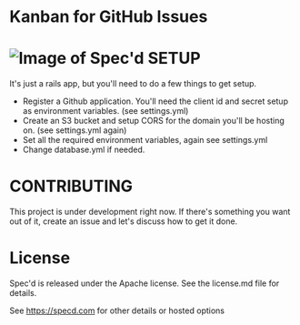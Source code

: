 Kanban for GitHub Issues
========================
![Image of Spec'd](https://specd.io/specd.gif)
SETUP
=====
It's just a rails app, but you'll need to do a few things to get setup.
- Register a Github application.  You'll need the client id and secret setup as environment variables. (see settings.yml)
- Create an S3 bucket and setup CORS for the domain you'll be hosting on. (see settings.yml again)
- Set all the required environment variables, again see settings.yml
- Change database.yml if needed.

CONTRIBUTING
===========
This project is under development right now. If there's something you want out of it, create an issue and let's discuss how to get it done.

License
=======
Spec'd is released under the Apache license. See the license.md file for details.

See https://specd.com for other details or hosted options
